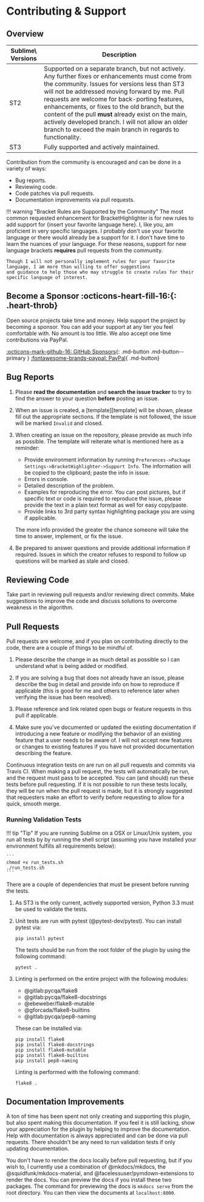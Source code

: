 # Contributing &amp; Support

## Overview

Sublime\ Versions | Description
----------------- | -----------
ST2               | Supported on a separate branch, but not actively.  Any further fixes or enhancements must come from the community.  Issues for versions less than ST3 will not be addressed moving forward by me.  Pull requests are welcome for back-porting features, enhancements, or fixes to the old branch, but the content of the pull **must** already exist on the main, actively developed branch.  I will not allow an older branch to exceed the main branch in regards to functionality. |
ST3               | Fully supported and actively maintained.

Contribution from the community is encouraged and can be done in a variety of ways:

- Bug reports.
- Reviewing code.
- Code patches via pull requests.
- Documentation improvements via pull requests.

!!! warning "Bracket Rules are Supported by the Community"
    The most common requested enhancement for BracketHighlighter is for new rules to add support for \{insert your
    favorite language here}.  I, like you, am proficient in very specific languages.  I probably don't use your favorite
    language or there would already be a support for it.  I don't have time to learn the nuances of your language.  For
    these reasons, support for new language brackets **requires** pull requests from the community.

    Though I will not personally implement rules for your favorite language, I am more than willing to offer suggestions
    and guidance to help those who may struggle to create rules for their specific language of interest.

## Become a Sponsor :octicons-heart-fill-16:{: .heart-throb}

Open source projects take time and money. Help support the project by becoming a sponsor. You can add your support at
any tier you feel comfortable with. No amount is too little. We also accept one time contributions via PayPal.

[:octicons-mark-github-16: GitHub Sponsors](https://github.com/sponsors/facelessuser){: .md-button .md-button--primary }
[:fontawesome-brands-paypal: PayPal](https://www.paypal.me/facelessuser){ .md-button}

## Bug Reports

1. Please **read the documentation** and **search the issue tracker** to try to find the answer to your question
   **before** posting an issue.

2. When an issue is created, a [template][template] will be shown, please fill out the appropriate sections. If the
   template is not followed, the issue will be marked `Invalid` and closed.

3. When creating an issue on the repository, please provide as much info as possible.  The template will reiterate what
   is mentioned here as a reminder:

    - Provide environment information by running `Preferences->Package Settings->BracketHighlighter->Support Info`. The
      information will be copied to the clipboard; paste the info in issue.
    - Errors in console.
    - Detailed description of the problem.
    - Examples for reproducing the error.  You can post pictures, but if specific text or code is required to reproduce
      the issue, please provide the text in a plain text format as well for easy copy/paste.
    - Provide links to 3rd party syntax highlighting package you are using if applicable.

    The more info provided the greater the chance someone will take the time to answer, implement, or fix the issue.

4. Be prepared to answer questions and provide additional information if required.  Issues in which the creator refuses
   to respond to follow up questions will be marked as stale and closed.

## Reviewing Code

Take part in reviewing pull requests and/or reviewing direct commits.  Make suggestions to improve the code and discuss
solutions to overcome weakness in the algorithm.

## Pull Requests

Pull requests are welcome, and if you plan on contributing directly to the code, there are a couple of things to be
mindful of.

1. Please describe the change in as much detail as possible so I can understand what is being added or modified.

2. If you are solving a bug that does not already have an issue, please describe the bug in detail and provide info on
   how to reproduce if applicable (this is good for me and others to reference later when verifying the issue has been
   resolved).

3. Please reference and link related open bugs or feature requests in this pull if applicable.

4. Make sure you've documented or updated the existing documentation if introducing a new feature or modifying the
   behavior of an existing feature that a user needs to be aware of.  I will not accept new features or changes to
   existing features if you have not provided documentation describing the feature.

Continuous integration tests on are run on all pull requests and commits via Travis CI.  When making a pull request, the
tests will automatically be run, and the request must pass to be accepted.  You can (and should) run these tests before
pull requesting.  If it is not possible to run these tests locally, they will be run when the pull request is made, but
it is strongly suggested that requesters make an effort to verify before requesting to allow for a quick, smooth merge.

### Running Validation Tests

!!! tip "Tip"
    If you are running Sublime on a OSX or Linux/Unix system, you run all tests by by running the shell script (assuming
    you have installed your environment fulfills all requirements below):

    ```
    chmod +x run_tests.sh
    ./run_tests.sh
    ```

There are a couple of dependencies that must be present before running the tests.

1. As ST3 is the only current, actively supported version, Python 3.3 must be used to validate the tests.

2. Unit tests are run with pytest (@pytest-dev/pytest).  You can install pytest via:

    ```
    pip install pytest
    ```

    The tests should be run from the root folder of the plugin by using the following command:

    ```
    pytest .
    ```

3. Linting is performed on the entire project with the following modules:

    - @gitlab:pycqa/flake8
    - @gitlab:pycqa/flake8-docstrings
    - @ebeweber/flake8-mutable
    - @gforcada/flake8-builtins
    - @gitlab:pycqa/pep8-naming

    These can be installed via:

    ```
    pip install flake8
    pip install flake8-docstrings
    pip install flake8-mutable
    pip install flake8-builtins
    pip install pep8-naming
    ```

    Linting is performed with the following command:

    ```
    flake8 .
    ```

## Documentation Improvements

A ton of time has been spent not only creating and supporting this plugin, but also spent making this documentation. If
you feel it is still lacking, show your appreciation for the plugin by helping to improve the documentation.  Help with
documentation is always appreciated and can be done via pull requests.  There shouldn't be any need to run validation
tests if only updating documentation.

You don't have to render the docs locally before pull requesting, but if you wish to, I currently use a combination of
@mkdocs/mkdocs, the @squidfunk/mkdocs-material, and @facelessuser/pymdown-extensions to render the docs.  You can
preview the docs if you install these two packages.  The command for previewing the docs is `mkdocs serve` from the root
directory. You can then view the documents at `localhost:8000`.
